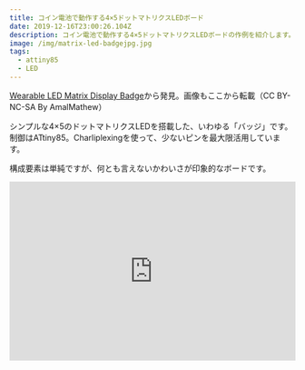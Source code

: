 ```yaml
---
title: コイン電池で動作する4×5ドットマトリクスLEDボード
date: 2019-12-16T23:00:26.104Z
description: コイン電池で動作する4×5ドットマトリクスLEDボードの作例を紹介します。
image: /img/matrix-led-badgejpg.jpg
tags:
  - attiny85
  - LED
---
```

[Wearable LED Matrix Display Badge](https://www.instructables.com/id/Wearable-LED-Matrix-Display-Badge/)から発見。画像もここから転載（CC BY-NC-SA By AmalMathew）

シンプルな4×5のドットマトリクスLEDを搭載した、いわゆる「バッジ」です。
制御はATtiny85。Charliplexingを使って、少ないピンを最大限活用しています。

構成要素は単純ですが、何とも言えないかわいさが印象的なボードです。

<iframe width="100%" height="315" src="https://www.youtube.com/embed/-ppOWyDqvS8" frameborder="0" allow="accelerometer; autoplay; encrypted-media; gyroscope; picture-in-picture" allowfullscreen></iframe>
